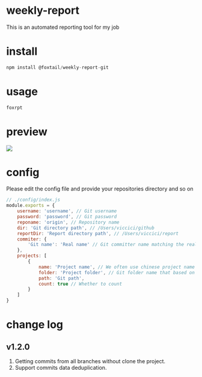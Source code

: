 # weekly-report

This is an automated reporting tool for my job

# install

```js
npm install @foxtail/weekly-report-git
```

# usage

```js
foxrpt
```

# preview

![](https://ws4.sinaimg.cn/large/006tKfTcgy1g1gnmhjnczj30sg1mh0uf.jpg)

# config

Please edit the config file and provide your repositories directory and so on

```js
// ./config/index.js
module.exports = {
    username: 'username', // Git username
    password: 'password', // Git password
    reponame: 'origin', // Repository name
    dir: 'Git directory path', // /Users/viccici/github
    reportDir: 'Report directory path', // /Users/viccici/report
    commiter: {
        'Git name': 'Real name' // Git committer name matching the real name
    },
    projects: [
        {
            name: 'Project name', // We often use chinese project name
            folder: 'Project folder', // Git folder name that based on git path.  [ PS: weekly-report-git ]
            path: 'Git path',
            count: true // Whether to count
        }
    ]
}
```

# change log

## v1.2.0
1. Getting commits from all branches without clone the project.
2. Support commits data deduplication.
